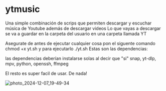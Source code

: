 # ytmusic
Una simple combinación de scrips que permiten descargar y escuchar música de Youtube además de descargar videos
Lo que vayas a descargar se va a guardar en la carpeta del usuario en una carpeta llamada YT

Asegurate de antes de ejecutar cualquier cosa pon el siguente comando
chmod +x yt.sh y para ejecutarlo ./yt.sh
Estas son las dependencias:


las dependencias deberían instalarse solas al decir que "si"
snap, yt-dlp, mpv, python, openssh, ffmpeg

El resto es super facil de usar. De nada!

![photo_2024-12-07_19-49-34](https://github.com/user-attachments/assets/8d8a633d-6fc6-45bc-8afb-5fed5760a2f4)
